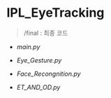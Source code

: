 # IPL_EyeTracking

> /final
: 최종 코드

* _main.py_ 

* _Eye_Gesture.py_

* _Face_Recongnition.py_

* _ET_AND_OD.py_
